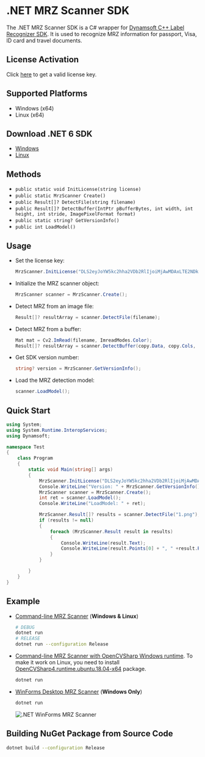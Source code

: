 # .NET MRZ Scanner SDK
The .NET MRZ Scanner SDK is a C# wrapper for [Dynamsoft C++ Label Recognizer SDK](https://www.dynamsoft.com/label-recognition/docs/introduction/?ver=latest). It is used to recognize MRZ information for passport, Visa, ID card and travel documents.


## License Activation
Click [here](https://www.dynamsoft.com/customer/license/trialLicense?product=dlr) to get a valid license key.

## Supported Platforms
- Windows (x64)
- Linux (x64)

## Download .NET 6 SDK
* [Windows](https://dotnet.microsoft.com/en-us/download#windowscmd)
* [Linux](https://dotnet.microsoft.com/en-us/download#linuxubuntu)

## Methods
- `public static void InitLicense(string license)`
- `public static MrzScanner Create()`
- `public Result[]? DetectFile(string filename)`
- `public Result[]? DetectBuffer(IntPtr pBufferBytes, int width, int height, int stride, ImagePixelFormat format)`
- `public static string? GetVersionInfo()`
- `public int LoadModel()`

## Usage
- Set the license key:
    
    ```csharp
    MrzScanner.InitLicense("DLS2eyJoYW5kc2hha2VDb2RlIjoiMjAwMDAxLTE2NDk4Mjk3OTI2MzUiLCJvcmdhbml6YXRpb25JRCI6IjIwMDAwMSIsInNlc3Npb25QYXNzd29yZCI6IndTcGR6Vm05WDJrcEQ5YUoifQ=="); 
    ```
- Initialize the MRZ scanner object:
    
    ```csharp
    MrzScanner scanner = MrzScanner.Create();
    ```
- Detect MRZ from an image file:

    ```csharp
    Result[]? resultArray = scanner.DetectFile(filename);
    ```    
- Detect MRZ from a buffer:

    
    ```csharp
    Mat mat = Cv2.ImRead(filename, ImreadModes.Color);
    Result[]? resultArray = scanner.DetectBuffer(copy.Data, copy.Cols, copy.Rows, (int)copy.Step(), MrzScanner.ImagePixelFormat.IPF_RGB_888);
    ```     
- Get SDK version number:

    ```csharp
    string? version = MrzScanner.GetVersionInfo();
    ```
- Load the MRZ detection model:
    
    ```csharp
    scanner.LoadModel();
    ```

## Quick Start

```csharp
using System;
using System.Runtime.InteropServices;
using Dynamsoft;

namespace Test
{
    class Program
    {
        static void Main(string[] args)
        {
            MrzScanner.InitLicense("DLS2eyJoYW5kc2hha2VDb2RlIjoiMjAwMDAxLTE2NDk4Mjk3OTI2MzUiLCJvcmdhbml6YXRpb25JRCI6IjIwMDAwMSIsInNlc3Npb25QYXNzd29yZCI6IndTcGR6Vm05WDJrcEQ5YUoifQ=="); // Get a license key from https://www.dynamsoft.com/customer/license/trialLicense?product=dlr
            Console.WriteLine("Version: " + MrzScanner.GetVersionInfo());
            MrzScanner scanner = MrzScanner.Create();
            int ret = scanner.LoadModel();
            Console.WriteLine("LoadModel: " + ret);

            MrzScanner.Result[]? results = scanner.DetectFile("1.png");
            if (results != null)
            {
                foreach (MrzScanner.Result result in results)
                {
                    Console.WriteLine(result.Text);
                    Console.WriteLine(result.Points[0] + ", " +result.Points[1] + ", " + result.Points[2] + ", " + result.Points[3] + ", " + result.Points[4] + ", " + result.Points[5] + ", " + result.Points[6] + ", " + result.Points[7]);
                }
            }

        }
    }
}

```


## Example
- [Command-line MRZ Scanner](https://github.com/yushulx/dotnet-mrz-sdk/tree/main/example/command-line) (**Windows & Linux**)
    
    ```bash
    # DEBUG
    dotnet run
    # RELEASE
    dotnet run --configuration Release
    ```    

- [Command-line MRZ Scanner with OpenCVSharp Windows runtime](https://github.com/yushulx/dotnet-mrz-sdk/tree/main/example/command-line-cv). To make it work on Linux, you need to install [OpenCVSharp4.runtime.ubuntu.18.04-x64](https://www.nuget.org/packages/OpenCvSharp4.runtime.ubuntu.18.04-x64) package.
    
    ```bash
    dotnet run
    ```

- [WinForms Desktop MRZ Scanner](https://github.com/yushulx/dotnet-mrz-sdk/tree/main/example/desktop-gui) (**Windows Only**)
  
    ```bash
    dotnet run
    ```
    
    ![.NET WinForms MRZ Scanner](https://www.dynamsoft.com/codepool/img/2022/10/dotnet-mrz-scanner.png)

## Building NuGet Package from Source Code

```bash
dotnet build --configuration Release
```